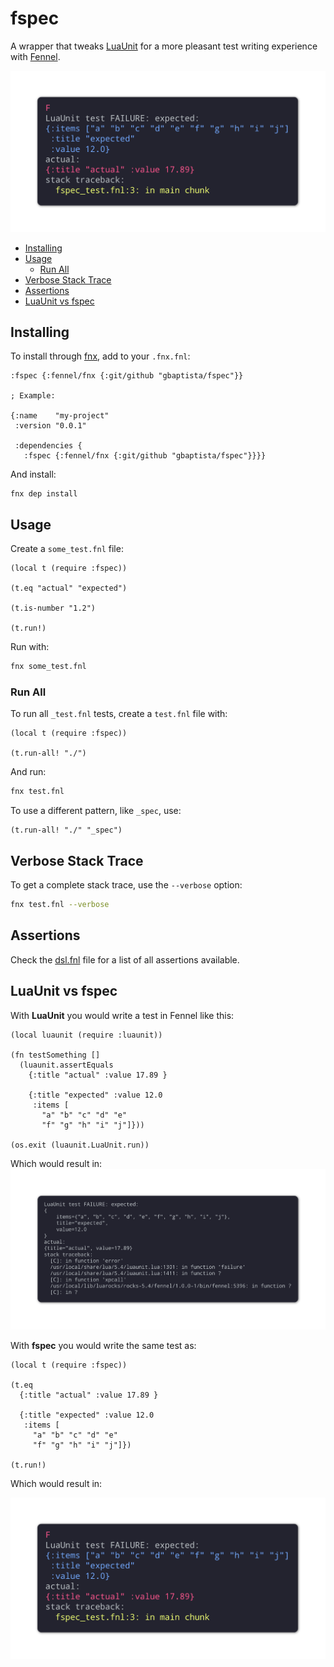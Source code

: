 # fspec

A wrapper that tweaks [LuaUnit](https://luaunit.readthedocs.io) for a more pleasant test writing experience with [Fennel](https://fennel-lang.org/).

![fspec results example](https://raw.githubusercontent.com/gbaptista/assets/main/fspec/readme.png)

- [Installing](#installing)
- [Usage](#usage)
  - [Run All](#run-all)
- [Verbose Stack Trace](#verbose-stack-trace)
- [Assertions](#assertions)
- [LuaUnit vs fspec](#luaunit-vs-fspec)

## Installing

To install through [fnx](https://github.com/gbaptista/fnx), add to your `.fnx.fnl`:

```fnl
:fspec {:fennel/fnx {:git/github "gbaptista/fspec"}}

; Example:

{:name    "my-project"
 :version "0.0.1"

 :dependencies {
   :fspec {:fennel/fnx {:git/github "gbaptista/fspec"}}}}
```

And install:
```
fnx dep install
```

## Usage

Create a `some_test.fnl` file:

```fennel
(local t (require :fspec))

(t.eq "actual" "expected")

(t.is-number "1.2")

(t.run!)
```

Run with:

```sh
fnx some_test.fnl
```

### Run All

To run all `_test.fnl` tests, create a `test.fnl` file with:

```fennel
(local t (require :fspec))

(t.run-all! "./")
```

And run:
```sh
fnx test.fnl
```

To use a different pattern, like `_spec`, use:
```fennel
(t.run-all! "./" "_spec")
```

## Verbose Stack Trace

To get a complete stack trace, use the `--verbose` option:
```sh
fnx test.fnl --verbose
```

## Assertions

Check the [dsl.fnl](https://github.com/gbaptista/fspec/blob/main/fspec/logic/dsl.fnl) file for a list of all assertions available.

## LuaUnit vs fspec

With **LuaUnit** you would write a test in Fennel like this:

```fennel
(local luaunit (require :luaunit))

(fn testSomething []
  (luaunit.assertEquals
    {:title "actual" :value 17.89 }
    
    {:title "expected" :value 12.0
     :items [
       "a" "b" "c" "d" "e"
       "f" "g" "h" "i" "j"]}))

(os.exit (luaunit.LuaUnit.run))
```
Which would result in:
![LuaUnit results example](https://raw.githubusercontent.com/gbaptista/assets/main/fspec/readme-luaunit.png)


With **fspec** you would write the same test as:

```fennel
(local t (require :fspec))

(t.eq
  {:title "actual" :value 17.89 }
  
  {:title "expected" :value 12.0
   :items [
     "a" "b" "c" "d" "e"
     "f" "g" "h" "i" "j"]})

(t.run!)
```

Which would result in:

![fspec results example](https://raw.githubusercontent.com/gbaptista/assets/main/fspec/readme.png)
